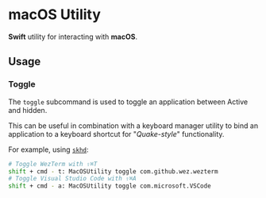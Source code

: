# macOS Utility

**Swift** utility for interacting with **macOS**.

## Usage

### Toggle

The `toggle` subcommand is used to toggle an application between Active and hidden.

This can be useful in combination with a keyboard manager utility to bind an application to a keyboard shortcut for "_Quake-style_" functionality.

For example, using [`skhd`](https://github.com/koekeishiya/skhd):

```zsh
# Toggle WezTerm with ⇧⌘T
shift + cmd - t: MacOSUtility toggle com.github.wez.wezterm
# Toggle Visual Studio Code with ⇧⌘A
shift + cmd - a: MacOSUtility toggle com.microsoft.VSCode
```
